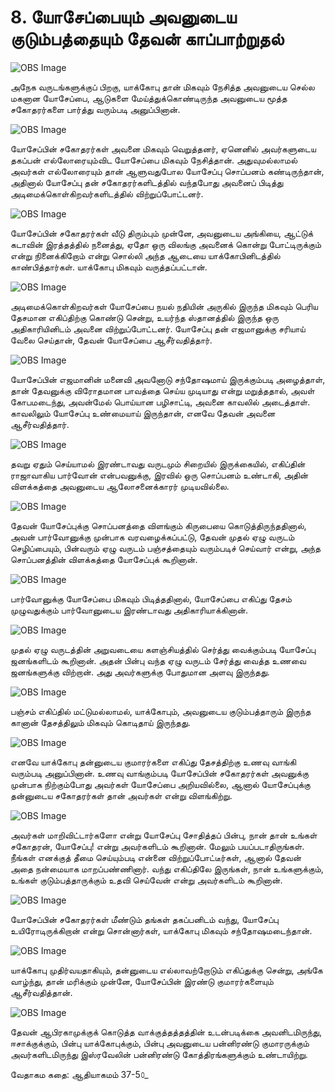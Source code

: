 # 8. யோசேப்பையும் அவனுடைய குடும்பத்தையும் தேவன் காப்பாற்றுதல்

![OBS Image](https://cdn.door43.org/obs/jpg/360px/obs-en-08-01.jpg)

அநேக வருடங்களுக்குப் பிறகு, யாக்கோபு தான் மிகவும் நேசித்த அவனுடைய செல்ல மகனான யோசேப்பை, ஆடுகளை மேய்த்துக்கொண்டிருந்த அவனுடைய மூத்த சகோதரர்களை பார்த்து வரும்படி அனுப்பினான்.

![OBS Image](https://cdn.door43.org/obs/jpg/360px/obs-en-08-02.jpg)

யோசேப்பின் சகோதரர்கள் அவனை மிகவும் வெறுத்தனர், ஏனெனில் அவர்களுடைய தகப்பன் எல்லோரையும்விட யோசேப்பை மிகவும் நேசித்தான். அதுவுமல்லாமல் அவர்கள் எல்லோரையும் தான் ஆளுவதுபோல யோசேப்பு சொப்பனம் கண்டிருந்தான், அதினால் யோசேப்பு தன் சகோதரர்களிடத்தில் வந்தபோது அவனைப் பிடித்து அடிமைக்கொள்கிறவர்களிடத்தில் விற்றுப்போட்டனர்.

![OBS Image](https://cdn.door43.org/obs/jpg/360px/obs-en-08-03.jpg)

யோசேப்பின் சகோதரர்கள் வீடு திரும்பும் முன்னே, அவனுடைய அங்கியை, ஆட்டுக் கடாவின்  இரத்தத்தில் நனைத்து, ஏதோ ஒரு விலங்கு அவனைக் கொன்று போட்டிருக்கும் என்று நினைக்கிறோம் என்று சொல்லி அந்த ஆடையை யாக்கோபினிடத்தில் காண்பித்தார்கள். யாக்கோபு மிகவும் வருத்தப்பட்டான்.

![OBS Image](https://cdn.door43.org/obs/jpg/360px/obs-en-08-04.jpg)

அடிமைக்கொள்கிறவர்கள் யோசேப்பை நயல் நதியின் அருகில் இருந்த மிகவும் பெரிய தேசமான எகிப்திற்கு கொண்டு சென்று,  உயர்ந்த ஸ்தானத்தில் இருந்த ஒரு அதிகாரியினிடம் அவனை விற்றுப்போட்டனர். யோசேப்பு தன் எஜமானுக்கு சரியாய் வேலை செய்தான், தேவன் யோசேப்பை ஆசீர்வதித்தார்.

![OBS Image](https://cdn.door43.org/obs/jpg/360px/obs-en-08-05.jpg)

யோசேப்பின் எஜமானின் மனைவி அவனோடு சந்தோஷமாய் இருக்கும்படி அழைத்தாள், தான் தேவனுக்கு விரோதமான பாவத்தை செய்ய முடியாது என்று மறுத்ததால், அவள் கோபமடைந்து, அவன்மேல் பொய்யான பழிசாட்டி, அவனை காவலில் அடைத்தாள். காவலிலும் யோசேப்பு உண்மையாய் இருந்தான், எனவே தேவன் அவனை ஆசீர்வதித்தார்.

![OBS Image](https://cdn.door43.org/obs/jpg/360px/obs-en-08-06.jpg)

தவறு ஏதும் செய்யாமல் இரண்டாவது வருடமும்  சிறையில்  இருக்கையில், எகிப்தின் ராஜாவாகிய பார்வோன் என்பவனுக்கு, இரவில் ஒரு சொப்பனம் உண்டாகி, அதின் விளக்கத்தை அவனுடைய ஆலோசனைக்காரர் முடியவில்லை.

![OBS Image](https://cdn.door43.org/obs/jpg/360px/obs-en-08-07.jpg)

தேவன் யோசேப்புக்கு சொப்பனத்தை விளங்கும் கிருபையை கொடுத்திருந்ததினால், அவன் பார்வோனுக்கு முன்பாக வரவழைக்கப்பட்டு, தேவன் முதல் ஏழு வருடம் செழிப்பையும், பின்வரும் ஏழு வருடம் பஞ்சத்தையும் வரும்படிச் செய்வார் என்று, அந்த சொப்பனத்தின் விளக்கத்தை யோசேப்புக் கூறினான். 

![OBS Image](https://cdn.door43.org/obs/jpg/360px/obs-en-08-08.jpg)

பார்வோனுக்கு யோசேப்பை மிகவும் பிடித்ததினால், யோசேப்பை எகிப்து தேசம் முழுவதுக்கும் பார்வோனுடைய இரண்டாவது அதிகாரியாக்கினான்.

![OBS Image](https://cdn.door43.org/obs/jpg/360px/obs-en-08-09.jpg)

முதல் ஏழு வருடத்தின் அறுவடையை களஞ்சியத்தில் செர்த்து வைக்கும்படி யோசேப்பு ஜனங்களிடம் கூறினான். அதன் பின்பு வந்த ஏழு வருடம் சேர்த்து வைத்த உணவை ஜனங்களுக்கு விற்றான். அது அவர்களுக்கு போதுமான அளவு இருந்தது.

![OBS Image](https://cdn.door43.org/obs/jpg/360px/obs-en-08-10.jpg)

பஞ்சம் எகிப்தில் மட்டுமல்லாமல், யாக்கோபும், அவனுடைய குடும்பத்தாரும் இருந்த கானான் தேசத்திலும் மிகவும் கொடிதாய் இருந்தது.

![OBS Image](https://cdn.door43.org/obs/jpg/360px/obs-en-08-11.jpg)

எனவே யாக்கோபு தன்னுடைய குமாரர்களை எகிப்து தேசத்திற்கு உணவு வாங்கி வரும்படி அனுப்பினான். உணவு வாங்கும்படி யோசேப்பின் சகோதரர்கள் அவனுக்கு முன்பாக நிற்கும்போது அவர்கள் யோசேப்பை அறியவில்லை, ஆனால் யோசேப்புக்கு தன்னுடைய சகோதரர்கள் தான் அவர்கள் என்று விளங்கிற்று.

![OBS Image](https://cdn.door43.org/obs/jpg/360px/obs-en-08-12.jpg)

அவர்கள் மாறிவிட்டார்களோ என்று யோசேப்பு சோதித்தப் பின்பு, நான் தான் உங்கள் சகோதரன், யோசேப்பு! என்று அவர்களிடம் கூறினான். மேலும் பயப்படாதிருங்கள். நீங்கள் எனக்குத் தீமை செய்யும்படி என்னை விற்றுப்போட்டீர்கள், ஆனால் தேவன் அதை நன்மையாக மாறப்பண்ணினார். வந்து எகிப்திலே இருங்கள், நான் உங்களுக்கும், உங்கள் குடும்பத்தாருக்கும் உதவி செய்வேன் என்று அவர்களிடம் கூறினான்.

![OBS Image](https://cdn.door43.org/obs/jpg/360px/obs-en-08-13.jpg)

யோசேப்பின் சகோதரர்கள் மீண்டும் தங்கள் தகப்பனிடம் வந்து, யோசேப்பு உயிரோடிருக்கிறான் என்று சொன்னார்கள், யாக்கோபு மிகவும் சந்தோஷமடைந்தான்.

![OBS Image](https://cdn.door43.org/obs/jpg/360px/obs-en-08-14.jpg)

யாக்கோபு முதிர்வயதாகியும், தன்னுடைய எல்லாவற்றோடும் எகிப்துக்கு சென்று, அங்கே வாழ்ந்து, தான் மரிக்கும் முன்னே, யோசேப்பின் இரண்டு குமாரர்களையும் ஆசீர்வதித்தான்.

![OBS Image](https://cdn.door43.org/obs/jpg/360px/obs-en-08-15.jpg)

தேவன் ஆபிரகாமுக்குக் கொடுத்த வாக்குத்தத்தத்தின் உடன்படிக்கை அவனிடமிருந்து, ஈசாக்குக்கும், பின்பு யாக்கோபுக்கும், பின்பு அவனுடைய பன்னிரண்டு குமாரருக்கும் அவர்களிடமிருந்து இஸ்ரவேலின் பன்னிரண்டு கோத்திரங்களுக்கும் உண்டாயிற்று.

வேதாகம கதை: ஆதியாகமம் 37-5௦_

